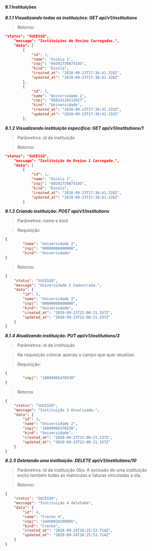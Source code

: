 #### 8.1 Instituições

  ***8.1.1 Visualizando todas as instituições: GET api/v1/institutions***

>   Retorno:

```json
"status": "SUCESSO",
    "message": "Instituições de Ensino Carregadas.",
    "data": [
        {
            "id": 1,
            "name": "Escola 1",
            "cnpj": "60392739875145",
            "kind": "Escola",
            "created_at": "2020-09-23T17:36:41.328Z",
            "updated_at": "2020-09-23T17:36:41.328Z"
        },
        {
            "id": 2,
            "name": "Universidade 1",
            "cnpj": "95014120212917",
            "kind": "Universidade",
            "created_at": "2020-09-23T17:36:41.333Z",
            "updated_at": "2020-09-23T17:36:41.333Z"
        },

```


  ***8.1.2 Visualizando instituição específica: GET api/v1/institutions/1***

>   Parâmetros: id da instituição 

>   Retorno: 

```json
"status": "SUCESSO",
    "message": "Instituição de Ensino 1 Carregada.",
    "data": [
        {
            "id": 1,
            "name": "Escola 1",
            "cnpj": "60392739875145",
            "kind": "Escola",
            "created_at": "2020-09-23T17:36:41.328Z",
            "updated_at": "2020-09-23T17:36:41.328Z"
        }
```

  ***8.1.3 Criando instituição: POST api/v1/institutions***

>   Parâmetros: name e kind

>   Requisição

```json
{
        "name": "Universidade 2",
        "cnpj": "00000000000000",
        "kind": "Universidade"
}
```
>   Retorno:

```json
{
    "status": "SUCESSO",
    "message": "Universidade 2 Cadastrada.",
    "data": {
        "id": 3,
        "name": "Universidade 2",
        "cnpj": "00000000000000",
        "kind": "Universidade",
        "created_at": "2020-09-23T22:00:21.337Z",
        "updated_at": "2020-09-23T22:00:21.337Z"
    }
}
```

  ***8.1.4 Atualizando instituição: PUT api/v1/institutions/3***

>   Parâmetros: id da instituição

>   Na requisição colocar apenas o campo que quer atualizar.

>   Requisição:

```json
{
        "cnpj": "18899965478530"
}
```
>   Retorno

```json
{
    "status": "SUCESSO",
    "message": "Instituição 3 Atualizada.",
    "data": {
        "id": 3,
        "name": "Universidade 2",
        "cnpj": "18899965478530",
        "kind": "Universidade",
        "created_at": "2020-09-23T22:00:21.337Z",
        "updated_at": "2020-09-23T22:00:21.337Z"
    }
}
```

  ***8.2.5 Deletando uma instituição: DELETE api/v1/institutions/10***

>   Parâmetros: id da instituição
>   Obs: A exclusão de uma instituição exclui também todas as matrículas e faturas vinculadas a ela.

>   Retorno:

```json
{
    "status": "SUCESSO",
    "message": "Instituição 4 deletada",
    "data": {
        "id": 4,
        "name": "Creche 4",
        "cnpj": "24450024209805",
        "kind": "Creche",
        "created_at": "2020-09-24T18:25:53.714Z",
        "updated_at": "2020-09-24T18:25:53.714Z"
    }
}
```